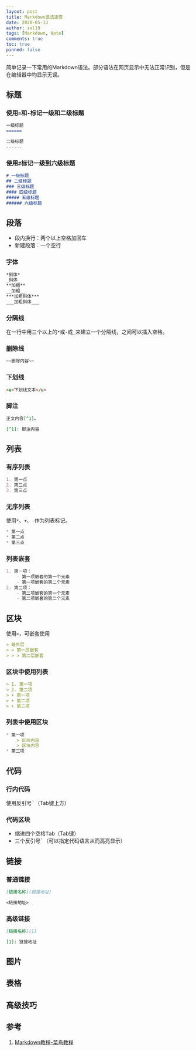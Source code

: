 ```yaml
---
layout: post
title: Markdown语法速查
date: 2020-05-13
author: zxl19
tags: [Markdown, Note]
comments: true
toc: true
pinned: false
---
```


简单记录一下常用的Markdown语法。部分语法在网页显示中无法正常识别，但是在编辑器中均显示无误。

<!-- more -->

## 标题

### 使用`=`和`-`标记一级和二级标题

```markdown
一级标题
======

二级标题
------
```

### 使用`#`标记一级到六级标题

```markdown
# 一级标题
## 二级标题
### 三级标题
#### 四级标题
##### 五级标题
###### 六级标题
```

## 段落

- 段内换行：两个以上空格加回车
- 新建段落：一个空行

### 字体

```markdown
*斜体*
_斜体_
**加粗**
__加粗__
***加粗斜体***
___加粗斜体___
```

### 分隔线

在一行中用三个以上的`*`或`-`或`_`来建立一个分隔线，之间可以插入空格。

### 删除线

```markdown
~~删除内容~~
```

### 下划线

```markdown
<u>下划线文本</u>
```

### 脚注

```markdown
正文内容[^1]。

[^1]: 脚注内容
```

## 列表

### 有序列表

```markdown
1. 第一点
2. 第二点
3. 第三点
```

### 无序列表

使用`*`、`+`、`-`作为列表标记。

```markdown
* 第一点
* 第二点
* 第三点
```

### 列表嵌套

```markdown
1. 第一项：
    - 第一项嵌套的第一个元素
    - 第一项嵌套的第二个元素
2. 第二项：
    - 第二项嵌套的第一个元素
    - 第二项嵌套的第二个元素
```

## 区块

使用`>`，可嵌套使用

```markdown
> 最外层
> > 第一层嵌套
> > > 第二层嵌套
```

### 区块中使用列表

```markdown
> 1. 第一项
> 2. 第二项
> + 第一项
> + 第二项
> + 第三项
```

### 列表中使用区块

```markdown
* 第一项
    > 区块内容
    > 区块内容
* 第二项
```

## 代码

### 行内代码

使用反引号<kbd>`</kbd>（Tab键上方）

### 代码区块

- 缩进四个空格<kbd>Tab</kbd>（Tab键）
- 三个反引号<kbd>`</kbd>（可以指定代码语言从而高亮显示）

## 链接

### 普通链接

```markdown
[链接名称](链接地址)

<链接地址>
```

### 高级链接

```markdown
[链接名称][1]

[1]: 链接地址
```

## 图片

## 表格

## 高级技巧

## 参考

1. [Markdown教程-菜鸟教程](https://www.runoob.com/markdown/md-tutorial.html)
